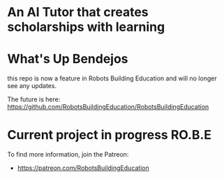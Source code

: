 # An AI Tutor that creates scholarships with learning

# What's Up Bendejos
this repo is now a feature in Robots Building Education and will no longer see any updates.

The future is here: https://github.com/RobotsBuildingEducation/RobotsBuildingEducation

# Current project in progress RO.B.E
To find more information, join the Patreon:

- https://patreon.com/RobotsBuildingEducation


